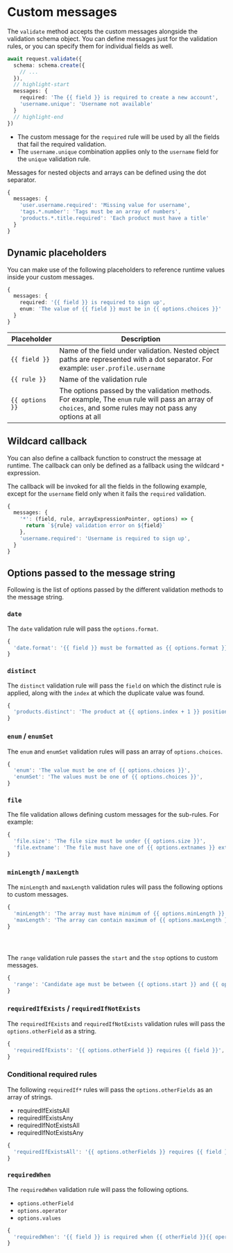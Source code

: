 # Custom messages

The `validate` method accepts the custom messages alongside the validation schema object. You can define messages just for the validation rules, or you can specify them for individual fields as well.

```ts
await request.validate({
  schema: schema.create({
    // ...
  }),
  // highlight-start
  messages: {
    required: 'The {{ field }} is required to create a new account',
    'username.unique': 'Username not available'
  }
  // highlight-end
})
```

- The custom message for the `required` rule will be used by all the fields that fail the required validation.
- The `username.unique` combination applies only to the `username` field for the `unique` validation rule.

Messages for nested objects and arrays can be defined using the dot separator.

```ts
{
  messages: {
    'user.username.required': 'Missing value for username',
    'tags.*.number': 'Tags must be an array of numbers',
    'products.*.title.required': 'Each product must have a title'
  }  
}
```

## Dynamic placeholders
You can make use of the following placeholders to reference runtime values inside your custom messages.

```ts
{
  messages: {
    required: '{{ field }} is required to sign up',
    enum: 'The value of {{ field }} must be in {{ options.choices }}'
  }
}
```

| Placeholder | Description |
|-------------|-------------|
| `{{ field }}` | Name of the field under validation. Nested object paths are represented with a dot separator. For example: `user.profile.username` |
| `{{ rule }}` | Name of the validation rule |
| `{{ options }}` | The options passed by the validation methods. For example, The `enum` rule will pass an array of `choices`, and some rules may not pass any options at all |

## Wildcard callback
You can also define a callback function to construct the message at runtime. The callback can only be defined as a fallback using the wildcard `*` expression.

The callback will be invoked for all the fields in the following example, except for the `username` field only when it fails the `required` validation.

```ts
{
  messages: {
    '*': (field, rule, arrayExpressionPointer, options) => {
      return `${rule} validation error on ${field}`
    },
    'username.required': 'Username is required to sign up',
  }
}
```

## Options passed to the message string
Following is the list of options passed by the different validation methods to the message string.

### `date`
The `date` validation rule will pass the `options.format`.

```ts
{
  'date.format': '{{ field }} must be formatted as {{ options.format }}',
}
```

### `distinct`
The `distinct` validation rule will pass the `field` on which the distinct rule is applied, along with the `index` at which the duplicate value was found.

```ts
{
  'products.distinct': 'The product at {{ options.index + 1 }} position has already been added earlier'
}
```

### `enum` / `enumSet`
The `enum` and `enumSet` validation rules will pass an array of `options.choices`.

```ts
{
  'enum': 'The value must be one of {{ options.choices }}',
  'enumSet': 'The values must be one of {{ options.choices }}',
}
```

### `file`
The file validation allows defining custom messages for the sub-rules. For example:

```ts
{
  'file.size': 'The file size must be under {{ options.size }}',
  'file.extname': 'The file must have one of {{ options.extnames }} extension names',
}
```

### `minLength` / `maxLength`
The `minLength` and `maxLength` validation rules will pass the following options to custom messages.

```ts
{
  'minLength': 'The array must have minimum of {{ options.minLength }} items',
  'maxLength': 'The array can contain maximum of {{ options.maxLength }} items',
}
```

### ` `
The `range` validation rule passes the `start` and the `stop` options to custom messages.

```ts
{
  'range': 'Candidate age must be between {{ options.start }} and {{ options.stop }} years',
}
```

### `requiredIfExists` / `requiredIfNotExists`
The `requiredIfExists` and `requiredIfNotExists` validation rules will pass the `options.otherField` as a string.

```ts
{
  'requiredIfExists': '{{ options.otherField }} requires {{ field }}',
}
```

### Conditional required rules
The following `requiredIf*` rules will pass the `options.otherFields` as an array of strings.

- requiredIfExistsAll
- requiredIfExistsAny
- requiredIfNotExistsAll
- requiredIfNotExistsAny

```ts
{
  'requiredIfExistsAll': '{{ options.otherFields }} requires {{ field }}',
}
```

### `requiredWhen`
The `requiredWhen` validation rule will pass the following options.

- `options.otherField`
- `options.operator`
- `options.values`


```ts
{
  'requiredWhen': '{{ field }} is required when {{ otherField }}{{ operator }}{{ values }}'
}
```
